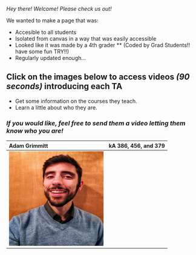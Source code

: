 
_Hey there! Welcome! Please check us out!_

We wanted to make a page that was:
* Accesible to all students 
* Isolated from canvas in a way that was easily accessible
* Looked like it was made by a 4th grader 
** (Coded by Grad Students!! have some fun TRY!!) 
* Regularly updated enough...

## Click on the images below to access videos _(90 seconds)_ introducing each TA
  - Get some information on the courses they teach.
  - Learn a little about who they are. 

### _If you would like, feel free to send them a video letting them know who you are!_ 

[1]:  profiles/IMG_20190210_164227-01.jpg 
[2]:  https://www.youtube.com/watch?v=4nII6BugOss 

| Adam Grimmitt |  kA 386, 456, and 379 |
| :---         |  ---: |
| [![Youtube][1]][2]|

